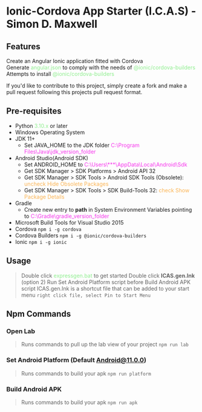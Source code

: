<head>
    <style>
        .instruction {
            color: #FBB454;
        }
        .path {
            color: #F637EC;
        }
        .noun {
            color: lightgreen;
        }
        .fa-star {
            color: yellow;
        }
        .fa-triangle-exclamation {
            color: red;
        }
    </style>
    <link rel="stylesheet" href="https://cdnjs.cloudflare.com/ajax/libs/font-awesome/6.1.2/css/all.min.css">
</head>

# Ionic-Cordova App Starter (I.C.A.S) - Simon D. Maxwell

## Features

<i class="fa-solid fa-star"></i> Create an Angular Ionic application fitted with Cordova <br/>
<i class="fa-solid fa-star"></i> Generate <span class="noun">angular.json</span> to comply with the needs of <span class="noun">@ionic/cordova-builders</span> <br/>
<i class="fa-solid fa-star"></i> Attempts to install <span class="noun">@ionic/cordova-builders</span> <br/>

If you'd like to contribute to this project, simply create a fork and make a pull request following this projects pull request format.

## Pre-requisites

-   Python <span class="noun">3.10.x</span> or later <i class="fa-solid fa-triangle-exclamation"></i>
-   Windows Operating System <i class="fa-solid fa-triangle-exclamation"></i>
-   JDK 11+ <i class="fa-solid fa-triangle-exclamation"></i>
    -   Set JAVA_HOME to the JDK folder <span class="path">C:\Program Files\Java\jdk_version_folder</span> <i class="fa-solid fa-triangle-exclamation"></i>
-   Android Studio(Android SDK) <i class="fa-solid fa-triangle-exclamation"></i>
    -   Set ANDROID_HOME to <span class="path">C:\Users\\\*\*\*\AppData\Local\Android\Sdk</span> <i class="fa-solid fa-triangle-exclamation"></i>
    -   Get SDK Manager > SDK Platforms > Android API 32 <i class="fa-solid fa-triangle-exclamation"></i>
    -   Get SDK Manager > SDK Tools > Android SDK Tools (Obsolete): <span class="instruction">uncheck Hide Obsolete Packages</span> <i class="fa-solid fa-triangle-exclamation"></i>
    -   Get SDK Manager > SDK Tools > SDK Build-Tools 32: <span class=instruction>check Show Package Details</span> <i class="fa-solid fa-triangle-exclamation"></i>
-   Gradle <i class="fa-solid fa-triangle-exclamation"></i>
    -   Create new entry to **path** in System Environment Variables pointing to <span class="path">C:\Gradle\gradle_version_folder</span> <i class="fa-solid fa-triangle-exclamation"></i>
-   Microsoft Build Tools for Visual Studio 2015 <i class="fa-solid fa-triangle-exclamation"></i>
-   Cordova `npm i -g cordova` <i class="fa-solid fa-triangle-exclamation"></i>
-   Cordova Builders `npm i -g @ionic/cordova-builders` <i class="fa-solid fa-triangle-exclamation"></i>
-   Ionic `npm i -g ionic` <i class="fa-solid fa-triangle-exclamation"></i>

## Usage

> Double click <span class="noun">expressgen.bat</span> to get started
> Double click **ICAS.gen.Ink** (option 2)
> Run Set Android Platform script before Build Android APK script
> ICAS.gen.Ink is a shortcut file that can be added to your start menu `right click file, select Pin to Start Menu`


## Npm Commands

### Open Lab <i class="fa-solid fa-flask"></i>

> Runs commands to pull up the lab view of your project `npm run lab`

### Set Android Platform (Default Android@11.0.0) <i class="fa-brands fa-android"></i>

> Runs commands to build your apk `npm run platform`

### Build Android APK <i class="fa-brands fa-android"></i>

> Runs commands to build your apk `npm run apk`
